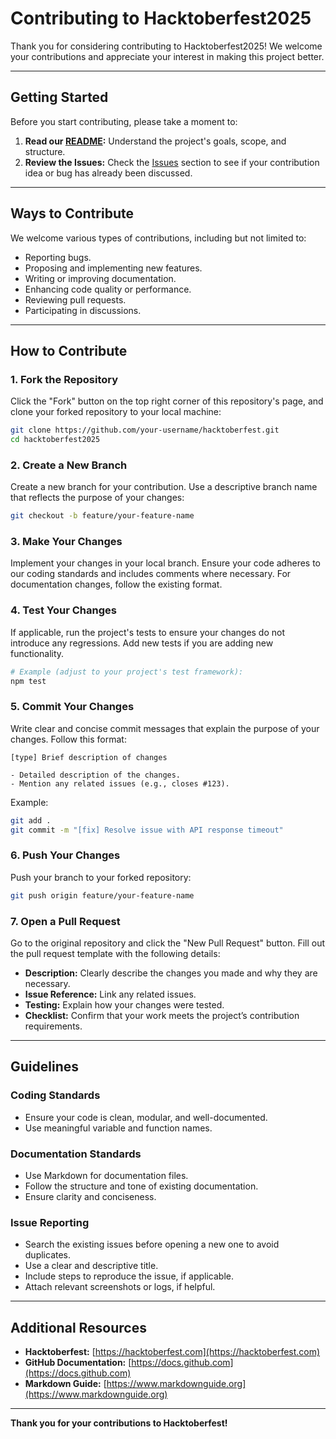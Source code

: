 
# Contributing to Hacktoberfest2025

Thank you for considering contributing to Hacktoberfest2025! We welcome your contributions and appreciate your interest in making this project better.

---

## Getting Started

Before you start contributing, please take a moment to:

1. **Read our [README](https://github.com/panditakshay402/Hacktoberfest/blob/main/README.md):** Understand the project's goals, scope, and structure.
2. **Review the Issues:** Check the [Issues](https://github.com/panditakshay402/Hacktoberfest/issues) section to see if your contribution idea or bug has already been discussed.

---

## Ways to Contribute

We welcome various types of contributions, including but not limited to:

- Reporting bugs.
- Proposing and implementing new features.
- Writing or improving documentation.
- Enhancing code quality or performance.
- Reviewing pull requests.
- Participating in discussions.

---

## How to Contribute

### 1. **Fork the Repository**

Click the "Fork" button on the top right corner of this repository's page, and clone your forked repository to your local machine:

```bash
git clone https://github.com/your-username/hacktoberfest.git
cd hacktoberfest2025
```

### 2. **Create a New Branch**

Create a new branch for your contribution. Use a descriptive branch name that reflects the purpose of your changes:

```bash
git checkout -b feature/your-feature-name
```

### 3. **Make Your Changes**

Implement your changes in your local branch. Ensure your code adheres to our coding standards and includes comments where necessary. For documentation changes, follow the existing format.

### 4. **Test Your Changes**

If applicable, run the project's tests to ensure your changes do not introduce any regressions. Add new tests if you are adding new functionality.

```bash
# Example (adjust to your project's test framework):
npm test
```

### 5. **Commit Your Changes**

Write clear and concise commit messages that explain the purpose of your changes. Follow this format:

```
[type] Brief description of changes

- Detailed description of the changes.
- Mention any related issues (e.g., closes #123).
```

Example:

```bash
git add .
git commit -m "[fix] Resolve issue with API response timeout"
```

### 6. **Push Your Changes**

Push your branch to your forked repository:

```bash
git push origin feature/your-feature-name
```

### 7. **Open a Pull Request**

Go to the original repository and click the "New Pull Request" button. Fill out the pull request template with the following details:

- **Description:** Clearly describe the changes you made and why they are necessary.
- **Issue Reference:** Link any related issues.
- **Testing:** Explain how your changes were tested.
- **Checklist:** Confirm that your work meets the project’s contribution requirements.

---

## Guidelines

### Coding Standards

- Ensure your code is clean, modular, and well-documented.
- Use meaningful variable and function names.

### Documentation Standards

- Use Markdown for documentation files.
- Follow the structure and tone of existing documentation.
- Ensure clarity and conciseness.

### Issue Reporting

- Search the existing issues before opening a new one to avoid duplicates.
- Use a clear and descriptive title.
- Include steps to reproduce the issue, if applicable.
- Attach relevant screenshots or logs, if helpful.

---

## Additional Resources

- **Hacktoberfest:** [https://hacktoberfest.com](https://hacktoberfest.com)
- **GitHub Documentation:** [https://docs.github.com](https://docs.github.com)
- **Markdown Guide:** [https://www.markdownguide.org](https://www.markdownguide.org)

---

**Thank you for your contributions to Hacktoberfest!**

